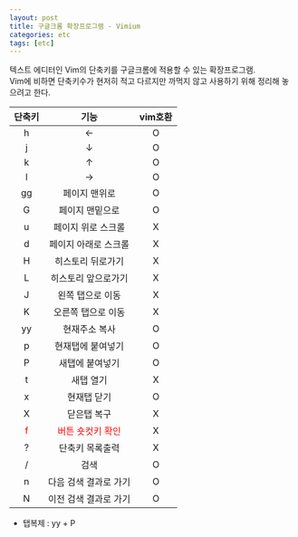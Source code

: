 ```yaml
---
layout: post
title: 구글크롬 확장프로그램 - Vimium
categories: etc
tags: [etc]
---
```


텍스트 에디터인 Vim의 단축키를 구글크롬에 적용할 수 있는 확장프로그램.  
Vim에 비하면 단축키수가 현저히 적고 다르지만 까먹지 않고 사용하기 위해 정리해 놓으려고 한다.

|단축키|기능|vim호환|
|:---:|:---:|:---:|
|h|←|O|
|j|↓|O|
|k|↑|O|
|l|→|O|
|gg|페이지 맨위로|O|
|G|페이지 맨밑으로|O|
|u|페이지 위로 스크롤|X|
|d|페이지 아래로 스크롤|X|
|H|히스토리 뒤로가기|X|
|L|히스토리 앞으로가기|X|
|J|왼쪽 탭으로 이동|X|
|K|오른쪽 탭으로 이동|X|
|yy|현재주소 복사|O|
|p|현재탭에 붙여넣기|O|
|P|새탭에 붙여넣기|O|
|t|새탭 열기|X|
|x|현재탭 닫기|O|
|X|닫은탭 복구|X|
|<span style="color:red">f</span>|<span style="color:red">버튼 숏컷키 확인</span>|X|
|?|단축키 목록출력|X|
|/|검색|O|
|n|다음 검색 결과로 가기|O|
|N|이전 검색 결과로 가기|O|


- 탭복제 : yy + P